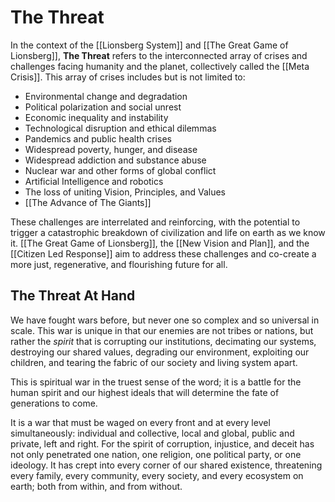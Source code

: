 # The Threat

In the context of the [[Lionsberg System]] and [[The Great Game of Lionsberg]], **The Threat** refers to the interconnected array of crises and challenges facing humanity and the planet, collectively called the [[Meta Crisis]]. This array of crises includes but is not limited to:

-   Environmental change and degradation
-   Political polarization and social unrest
-   Economic inequality and instability
-   Technological disruption and ethical dilemmas
-   Pandemics and public health crises
-   Widespread poverty, hunger, and disease 
-   Widespread addiction and substance abuse 
-   Nuclear war and other forms of global conflict 
-   Artificial Intelligence and robotics 
-   The loss of uniting Vision, Principles, and Values 
-   [[The Advance of The Giants]]

These challenges are interrelated and reinforcing, with the potential to trigger a catastrophic breakdown of civilization and life on earth as we know it. [[The Great Game of Lionsberg]], the [[New Vision and Plan]],  and the [[Citizen Led Response]] aim to address these challenges and co-create a more just, regenerative, and flourishing future for all.

## The Threat At Hand

We have fought wars before, but never one so complex and so universal in scale. This war is unique in that our enemies are not tribes or nations, but rather the *spirit* that is corrupting our institutions, decimating our systems, destroying our shared values, degrading our environment, exploiting our children, and tearing the fabric of our society and living system apart. 

This is spiritual war in the truest sense of the word; it is a battle for the human spirit and our highest ideals that will determine the fate of generations to come. 

It is a war that must be waged on every front and at every level simultaneously: individual and collective, local and global, public and private, left and right. For the spirit of corruption, injustice, and deceit has not only penetrated one nation, one religion, one political party, or one ideology. It has crept into every corner of our shared existence, threatening every family, every community, every society, and every ecosystem on earth; both from within, and from without. 